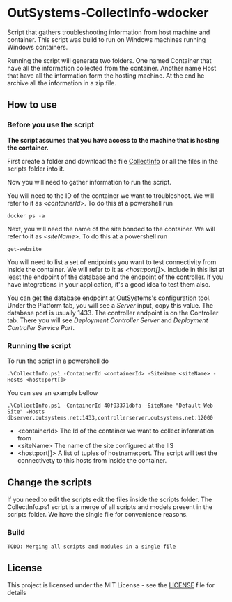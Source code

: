 # OutSystems-CollectInfo-wdocker

Script that gathers troubleshooting  information from host machine and container. This script was build to run on Windows machines running Windows containers.

Running the script will generate two folders. One named Container that have all the information collected from the container. Another name Host that have all the information form the hosting machine. At the end he archive all the information in a zip file.

## How to use

### Before you use the script

**The script assumes that you have access to the machine that is hosting the container.**

First create a folder and download the file [CollectInfo](CollectInfo.ps1) or all the files in the scripts folder into it.

Now you will need to gather information to run the script.

You will need to the ID of the container we want to troubleshoot. We will refer to it as *&lt;containerId&gt;*. To do this at a powershell run

```
docker ps -a
```

Next, you will need the name of the site bonded to the container. We will refer to it as *&lt;siteName&gt;*. To do this at a powershell run

```
get-website
```

You will need to list a set of endpoints you want to test connectivity from inside the container. We will refer to it as *&lt;host:port[]&gt;*. Include in this list at least the endpoint of the database and the endpoint of the controller. If you have integrations in your application, it's a good idea to test them also.

You can get the database endpoint at  OutSystems's configuration tool. Under the Platform tab, you will see a  *Server* input, copy this value. The database port is usually 1433. The controller endpoint is on the Controller tab. There you will see *Deployment Controller Server* and *Deployment Controller Service Port*.

### Running the script

To run the script in a powershell do

```
.\CollectInfo.ps1 -ContainerId <containerId> -SiteName <siteName> -Hosts <host:port[]>
```

You can see an example bellow

```
.\CollectInfo.ps1 -ContainerId 40f93371dbfa -SiteName "Default Web Site" -Hosts dbserver.outsystems.net:1433,controllerserver.outsystems.net:12000
```

* &lt;containerId&gt;
The Id of the container we want to collect information from
* &lt;siteName&gt;
The name of the site configured at the IIS
* &lt;host:port[]&gt;
A list of tuples of hostname:port. The script will test the connectivety to this hosts from inside the container.

## Change the scripts

If you need to edit the scripts edit the files inside the scripts folder. The CollectInfo.ps1 script is a merge of all scripts and models present in the scripts folder. We have the single file for convenience reasons.

### Build

```
TODO: Merging all scripts and modules in a single file
```

## License

This project is licensed under the MIT License - see the [LICENSE](LICENSE) file for details